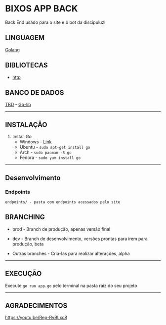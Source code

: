 # BIXOS APP BACK
Back End usado para o site e o bot da discipuluz!

## LINGUAGEM
[Golang](https://golang.org/)

## BIBLIOTECAS
* [http](https://golang.org/pkg/net/http/)

## BANCO DE DADOS
[TBD](https://www.google.com/) - [Go-lib](https://www.ggogle.com/)

---

## INSTALAÇÃO
 1. Install Go
    * Windows - [Link](https://golang.org/)
    * Ubuntu - `sudo apt-get install go`
    * Arch - `sudo pacman -S go`
    * Fedora - `sudo yum install go`
     
---

## Desenvolvimento

### Endpoints

    endpoints/ - pasta com endpoints acessados pelo site

## BRANCHING

* prod - Branch de produção, apenas versão final

* dev - Branch de desenvolvimento, versões prontas para irem para produção, beta

* Outras branches - Criá-las para realizar alterações, alpha 

---

## EXECUÇÃO

Execute `go run app.go` pelo terminal na pasta raiz do seu projeto

---

## AGRADECIMENTOS

https://youtu.be/Rep-RvBLxc8